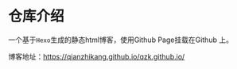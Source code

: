 # 仓库介绍

一个基于`Hexo`生成的静态html博客，使用Github Page挂载在Github 上。

博客地址：https://qianzhikang.github.io/qzk.github.io/
